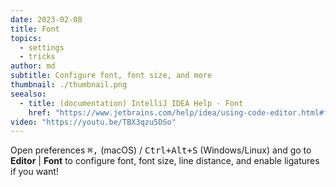 ```yaml
---
date: 2023-02-08
title: Font
topics:
  - settings
  - tricks
author: md
subtitle: Configure font, font size, and more
thumbnail: ./thumbnail.png
seealso:
  - title: (documentation) IntelliJ IDEA Help - Font
    href: "https://www.jetbrains.com/help/idea/using-code-editor.html#font"
video: "https://youtu.be/TBX3qzu5DSo"
---
```


Open preferences <kbd>⌘,</kbd> (macOS) / <kbd>Ctrl+Alt+S</kbd> (Windows/Linux) and go to **Editor** | **Font** to configure font, font size, line distance, and enable ligatures if you want!

